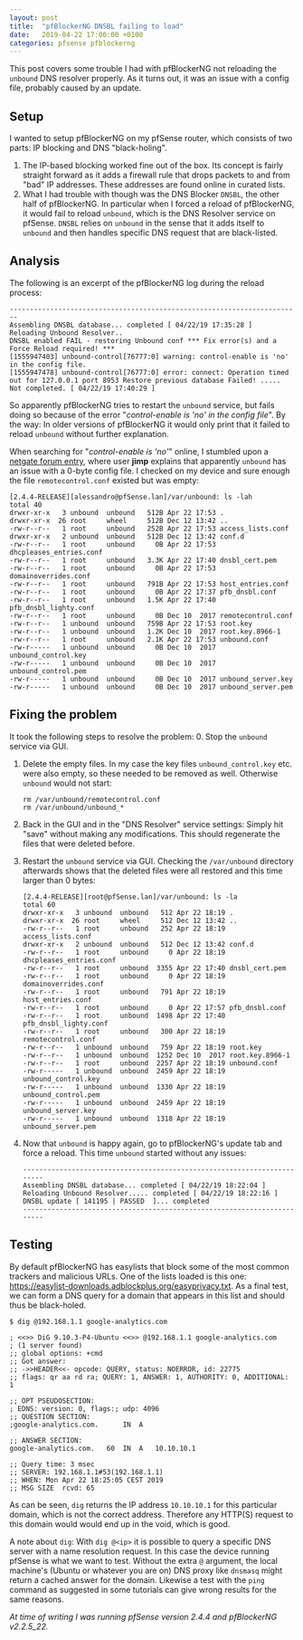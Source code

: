 ```yaml
---
layout: post
title:  "pfBlockerNG DNSBL failing to load"
date:   2019-04-22 17:00:00 +0100
categories: pfsense pfblockerng
---
```


This post covers some trouble I had with pfBlockerNG not reloading the `unbound` DNS resolver properly. As it turns out, it was an issue with a config file, probably caused by an update.

## Setup
I wanted to setup pfBlockerNG on my pfSense router, which consists of two parts: IP blocking and DNS "black-holing". 
1. The IP-based blocking worked fine out of the box. Its concept is fairly straight forward as it adds a firewall rule that drops packets to and from "bad" IP addresses. These addresses are found online in curated lists. 
2. What I had trouble with though was the DNS Blocker `DNSBL`, the other half of pfBlockerNG. In particular when I forced a reload of pfBlockerNG, it would fail to reload `unbound`, which is the DNS Resolver service on pfSense. `DNSBL` relies on `unbound` in the sense that it adds itself to `unbound` and then handles specific DNS request that are black-listed. 

## Analysis
The following is an excerpt of the pfBlockerNG log during the reload process:

```
------------------------------------------------------------------------
Assembling DNSBL database... completed [ 04/22/19 17:35:28 ]
Reloading Unbound Resolver..
DNSBL enabled FAIL - restoring Unbound conf *** Fix error(s) and a Force Reload required! ***
[1555947403] unbound-control[76777:0] warning: control-enable is 'no' in the config file.
[1555947478] unbound-control[76777:0] error: connect: Operation timed out for 127.0.0.1 port 8953 Restore previous database Failed! ..... Not completed. [ 04/22/19 17:40:29 ]
```

So apparently pfBlockerNG tries to restart the `unbound` service, but fails doing so because of the error  "*control-enable is 'no' in the config file*". By the way: In older versions of pfBlockerNG it would only print that it failed to reload `unbound` without further explanation.

When searching for "*control-enable is 'no'*" online, I stumbled upon a [netgate forum entry](https://forum.netgate.com/topic/142446/should-unbound-control-work-by-default), where user **jimp** explains that apparently `unbound` has an issue with a 0-byte config file. I checked on my device and sure enough the file `remotecontrol.conf` existed but was empty:

```shell
[2.4.4-RELEASE][alessandro@pfSense.lan]/var/unbound: ls -lah
total 40
drwxr-xr-x   3 unbound  unbound   512B Apr 22 17:53 .
drwxr-xr-x  26 root     wheel     512B Dec 12 13:42 ..
-rw-r--r--   1 root     unbound   252B Apr 22 17:53 access_lists.conf
drwxr-xr-x   2 unbound  unbound   512B Dec 12 13:42 conf.d
-rw-r--r--   1 root     unbound     0B Apr 22 17:53 dhcpleases_entries.conf
-rw-r--r--   1 root     unbound   3.3K Apr 22 17:40 dnsbl_cert.pem
-rw-r--r--   1 root     unbound     0B Apr 22 17:53 domainoverrides.conf
-rw-r--r--   1 root     unbound   791B Apr 22 17:53 host_entries.conf
-rw-r--r--   1 root     unbound     0B Apr 22 17:37 pfb_dnsbl.conf
-rw-r--r--   1 root     unbound   1.5K Apr 22 17:40 pfb_dnsbl_lighty.conf
-rw-r--r--   1 root     unbound     0B Dec 10  2017 remotecontrol.conf
-rw-r--r--   1 unbound  unbound   759B Apr 22 17:53 root.key
-rw-r--r--   1 unbound  unbound   1.2K Dec 10  2017 root.key.8966-1
-rw-r--r--   1 root     unbound   2.1K Apr 22 17:53 unbound.conf
-rw-r-----   1 unbound  unbound     0B Dec 10  2017 unbound_control.key
-rw-r-----   1 unbound  unbound     0B Dec 10  2017 unbound_control.pem
-rw-r-----   1 unbound  unbound     0B Dec 10  2017 unbound_server.key
-rw-r-----   1 unbound  unbound     0B Dec 10  2017 unbound_server.pem
```

## Fixing the problem
It took the following steps to resolve the problem:
0. Stop the `unbound` service via GUI.
1. Delete the empty files. In my case the key files `unbound_control.key` etc. were also empty, so these needed to be removed as well. Otherwise `unbound` would not start:
    ```shell
    rm /var/unbound/remotecontrol.conf
    rm /var/unbound/unbound_*
    ```
2. Back in the GUI and in the "DNS Resolver" service settings: Simply hit "save" without making any modifications. This should regenerate the files that were deleted before. 
3. Restart the `unbound` service via GUI. Checking the `/var/unbound` directory afterwards shows that the deleted files were all restored and this time larger than 0 bytes:
    ```
    [2.4.4-RELEASE][root@pfSense.lan]/var/unbound: ls -la
    total 60
    drwxr-xr-x   3 unbound  unbound   512 Apr 22 18:19 .
    drwxr-xr-x  26 root     wheel     512 Dec 12 13:42 ..
    -rw-r--r--   1 root     unbound   252 Apr 22 18:19 access_lists.conf
    drwxr-xr-x   2 unbound  unbound   512 Dec 12 13:42 conf.d
    -rw-r--r--   1 root     unbound     0 Apr 22 18:19 dhcpleases_entries.conf
    -rw-r--r--   1 root     unbound  3355 Apr 22 17:40 dnsbl_cert.pem
    -rw-r--r--   1 root     unbound     0 Apr 22 18:19 domainoverrides.conf
    -rw-r--r--   1 root     unbound   791 Apr 22 18:19 host_entries.conf
    -rw-r--r--   1 root     unbound     0 Apr 22 17:57 pfb_dnsbl.conf
    -rw-r--r--   1 root     unbound  1498 Apr 22 17:40 pfb_dnsbl_lighty.conf
    -rw-r--r--   1 root     unbound   300 Apr 22 18:19 remotecontrol.conf
    -rw-r--r--   1 unbound  unbound   759 Apr 22 18:19 root.key
    -rw-r--r--   1 unbound  unbound  1252 Dec 10  2017 root.key.8966-1
    -rw-r--r--   1 root     unbound  2257 Apr 22 18:19 unbound.conf
    -rw-r-----   1 unbound  unbound  2459 Apr 22 18:19 unbound_control.key
    -rw-r-----   1 unbound  unbound  1330 Apr 22 18:19 unbound_control.pem
    -rw-r-----   1 unbound  unbound  2459 Apr 22 18:19 unbound_server.key
    -rw-r-----   1 unbound  unbound  1318 Apr 22 18:19 unbound_server.pem
    ```

4. Now that `unbound` is happy again, go to pfBlockerNG's update tab and force a reload. This time `unbound` started without any issues:
    ```
    ------------------------------------------------------------------------
    Assembling DNSBL database... completed [ 04/22/19 18:22:04 ]
    Reloading Unbound Resolver..... completed [ 04/22/19 18:22:16 ]
    DNSBL update [ 141195 | PASSED  ]... completed
    ------------------------------------------------------------------------
    ```

## Testing

By default pfBlockerNG has easylists that block some of the most common trackers and malicious URLs. One of the lists loaded is this one: https://easylist-downloads.adblockplus.org/easyprivacy.txt. As a final test, we can form a DNS query for a domain that appears in this list and should thus be black-holed. 

```shell
$ dig @192.168.1.1 google-analytics.com

; <<>> DiG 9.10.3-P4-Ubuntu <<>> @192.168.1.1 google-analytics.com
; (1 server found)
;; global options: +cmd
;; Got answer:
;; ->>HEADER<<- opcode: QUERY, status: NOERROR, id: 22775
;; flags: qr aa rd ra; QUERY: 1, ANSWER: 1, AUTHORITY: 0, ADDITIONAL: 1

;; OPT PSEUDOSECTION:
; EDNS: version: 0, flags:; udp: 4096
;; QUESTION SECTION:
;google-analytics.com.		IN	A

;; ANSWER SECTION:
google-analytics.com.	60	IN	A	10.10.10.1

;; Query time: 3 msec
;; SERVER: 192.168.1.1#53(192.168.1.1)
;; WHEN: Mon Apr 22 18:25:05 CEST 2019
;; MSG SIZE  rcvd: 65
```

As can be seen, `dig` returns the IP address `10.10.10.1` for this particular domain, which is not the correct address. Therefore any HTTP(S) request to this domain would would end up in the void, which is good. 

A note about `dig`: With `dig @<ip>` it is possible to query a specific DNS server with a name resolution request. In this case the device running pfSense is what we want to test. Without the extra `@` argument, the local machine's (Ubuntu or whatever you are on) DNS proxy like `dnsmasq` might return a cached answer for the domain. Likewise a test with the `ping` command as suggested in some tutorials can give wrong results for the same reasons.

*At time of writing I was running pfSense version 2.4.4 and pfBlockerNG v2.2.5_22.*